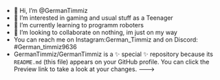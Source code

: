 - 👋 Hi, I’m @GermanTimmiz
- 👀 I’m interested in gaming and usual stuff as a Teenager
- 🌱 I’m currently learning to programm roboters
- 💞️ I’m looking to collaborate on nothing, im just on my way
- You can reach me on Instagram:German_Timmiz and on Discord: #German_timmiz9636
- GermanTimmiz/GermanTimmiz is a ✨ special ✨ repository because its `README.md` (this file) appears on your GitHub profile.
You can click the Preview link to take a look at your changes.
--->
